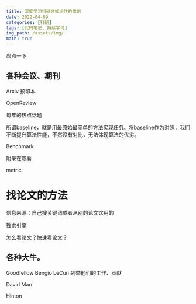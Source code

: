 ```yaml
---
title: 深度学习科研非知识性的常识
date: 2022-04-09
categories: [科研]
tags: [代码笔记, 持续学习]
img_path: /assets/img/
math: true
---
```


盘点一下 

## 各种会议、期刊



Arxiv 预印本

OpenReview



每年的热点话题


所谓baseline，就是用最原始最简单的方法实现任务。将baseline作为对照，我们不断提升算法性能，不然没有对比，无法体现算法的优劣。

Benchmark


附录在哪看


metric


# 找论文的方法

信息来源：自己搜关键词或者从别的论文饮用的


搜索引擎


怎么看论文？快速看论文？         　                                                                                                                                                                                                                                                                                                                                                          

## 各种大牛。

Goodfellow Bengio LeCun    列举他们的工作、贡献


David Marr



Hinton